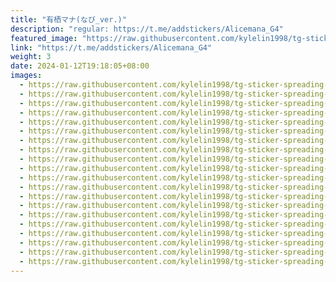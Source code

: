 ```yaml
---
title: "有栖マナ(なび_ver.)"
description: "regular: https://t.me/addstickers/Alicemana_G4"
featured_image: "https://raw.githubusercontent.com/kylelin1998/tg-sticker-spreading-worldwide-images/main/img/3e2b7880-c096-40ef-bda5-1b9346fc30f6.jpg"
link: "https://t.me/addstickers/Alicemana_G4"
weight: 3
date: 2024-01-12T19:18:05+08:00
images:
  - https://raw.githubusercontent.com/kylelin1998/tg-sticker-spreading-worldwide-images/main/img/3e2b7880-c096-40ef-bda5-1b9346fc30f6.jpg
  - https://raw.githubusercontent.com/kylelin1998/tg-sticker-spreading-worldwide-images/main/img/b2171302-81d8-45f1-b536-c46dcd8b6506.jpg
  - https://raw.githubusercontent.com/kylelin1998/tg-sticker-spreading-worldwide-images/main/img/e2aa327e-aec8-44cd-8f40-4f509d65e083.jpg
  - https://raw.githubusercontent.com/kylelin1998/tg-sticker-spreading-worldwide-images/main/img/ba78d49e-d37c-4159-9484-95ce5eaf350d.jpg
  - https://raw.githubusercontent.com/kylelin1998/tg-sticker-spreading-worldwide-images/main/img/2cd575a0-4466-4177-916f-163997e08b38.jpg
  - https://raw.githubusercontent.com/kylelin1998/tg-sticker-spreading-worldwide-images/main/img/e3d74a9f-8d53-4cff-a59d-c77d892e46a5.jpg
  - https://raw.githubusercontent.com/kylelin1998/tg-sticker-spreading-worldwide-images/main/img/2d367436-4c6d-477e-9d9c-70905c484657.jpg
  - https://raw.githubusercontent.com/kylelin1998/tg-sticker-spreading-worldwide-images/main/img/45806ba2-a181-4f5e-a26d-b71b779919b9.jpg
  - https://raw.githubusercontent.com/kylelin1998/tg-sticker-spreading-worldwide-images/main/img/c8534216-6bea-4b44-95d0-3c4668c58b63.jpg
  - https://raw.githubusercontent.com/kylelin1998/tg-sticker-spreading-worldwide-images/main/img/325d4d50-b83f-4941-9209-1f731eefca8c.jpg
  - https://raw.githubusercontent.com/kylelin1998/tg-sticker-spreading-worldwide-images/main/img/9725a705-1416-4134-aa4d-971e39d1751e.jpg
  - https://raw.githubusercontent.com/kylelin1998/tg-sticker-spreading-worldwide-images/main/img/1b22e8da-6dd6-45b3-8ad3-6038c41be67c.jpg
  - https://raw.githubusercontent.com/kylelin1998/tg-sticker-spreading-worldwide-images/main/img/c1dda456-9e96-489d-b856-14f9618faaaf.jpg
  - https://raw.githubusercontent.com/kylelin1998/tg-sticker-spreading-worldwide-images/main/img/2795056c-7423-4f7a-9332-569a93d7307f.jpg
  - https://raw.githubusercontent.com/kylelin1998/tg-sticker-spreading-worldwide-images/main/img/4c78d7e6-d556-4c69-8418-8eaba4e9311f.jpg
  - https://raw.githubusercontent.com/kylelin1998/tg-sticker-spreading-worldwide-images/main/img/cb4a7fd6-0b74-4d69-971f-9d768de60449.jpg
  - https://raw.githubusercontent.com/kylelin1998/tg-sticker-spreading-worldwide-images/main/img/f9c6f606-8b34-4701-bd74-23a53386cd75.jpg
  - https://raw.githubusercontent.com/kylelin1998/tg-sticker-spreading-worldwide-images/main/img/c2c35061-1883-43b6-adb3-c7b40248f8eb.jpg
  - https://raw.githubusercontent.com/kylelin1998/tg-sticker-spreading-worldwide-images/main/img/5451eebc-371a-4868-b51f-37c616ff6081.jpg
  - https://raw.githubusercontent.com/kylelin1998/tg-sticker-spreading-worldwide-images/main/img/4adf1efe-f579-4fbb-b206-85ef1b1cbfbd.jpg
---
```

